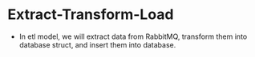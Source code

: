 # Extract-Transform-Load
- In etl model, we will extract data from RabbitMQ, transform them into database struct, and insert them into database.
